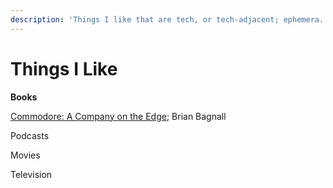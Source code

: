 ```yaml
---
description: 'Things I like that are tech, or tech-adjacent; ephemera.'
---
```


# Things I Like

**Books**

[Commodore: A Company on the Edge](https://www.goodreads.com/book/show/20434467-commodore); Brian Bagnall

Podcasts

Movies

Television

